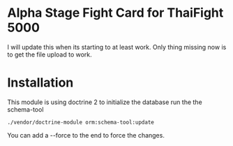 # Alpha Stage Fight Card for ThaiFight 5000

I will update this when its starting to at least work.
Only thing missing now is to get the file upload to work.


# Installation

This module is using doctrine 2 to initialize the database run the the schema-tool
    
    ./vendor/doctrine-module orm:schema-tool:update

You can add a --force to the end to force the changes.

